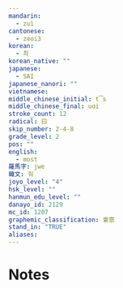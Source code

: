 ```yaml
---
mandarin:
  - zuì
cantonese:
  - zeoi3
korean:
  - 최
korean_native: ""
japanese:
  - SAI
japanese_nanori: ""
vietnamese:
middle_chinese_initial: t͡s
middle_chinese_final: uɑi
stroke_count: 12
radical: 曰
skip_number: 2-4-8
grade_level: 2
pos: ""
english:
  - most
羅馬字: jwe
韓文: 줘
joyo_level: "4"
hsk_level: ""
hanmun_edu_level: ""
danayo_id: 2129
mc_id: 1207
graphemic_classification: 會意
stand_in: "TRUE"
aliases:
---
```


# Notes
